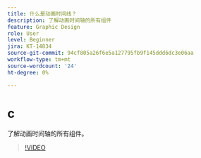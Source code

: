 ```yaml
---
title: 什么是动画时间线？
description: 了解动画时间轴的所有组件
feature: Graphic Design
role: User
level: Beginner
jira: KT-14834
source-git-commit: 94cf805a26f6e5a127795fb9f145ddd6dc3e06aa
workflow-type: tm+mt
source-wordcount: '24'
ht-degree: 0%

---
```


# c

了解动画时间轴的所有组件。

>[!VIDEO](https://video.tv.adobe.com/v/3426978?quality=12&learn=on&hidetitle=true)
